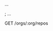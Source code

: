 
...
<div id="my-github-projects"/>;
...
<script src="http://ajax.microsoft.com/ajax/jquery/jquery-1.4.2.min.js" type="text/javascript"></script>
<script src="/javascripts/git.js" type="text/javascript"></script>
<script type="text/javascript">
    $(function() {
        $("#my-github-projects").loadRepositories(TomTolleson);
    });
</script>

GET /orgs/:org/repos

<!-- The core Firebase JS SDK is always required and must be listed first -->
<script src="https://www.gstatic.com/firebasejs/7.10.0/firebase-app.js"></script>

<!-- TODO: Add SDKs for Firebase products that you want to use
     https://firebase.google.com/docs/web/setup#available-libraries -->
<script src="https://www.gstatic.com/firebasejs/7.10.0/firebase-analytics.js"></script>

<script>
  // Your web app's Firebase configuration
  var firebaseConfig = {
    apiKey: "AIzaSyDGA-SkrO3Yj1WtKezPcih-9dd-PO5SP1o",
    authDomain: "tomtollesongithubsite.firebaseapp.com",
    databaseURL: "https://tomtollesongithubsite.firebaseio.com",
    projectId: "tomtollesongithubsite",
    storageBucket: "tomtollesongithubsite.appspot.com",
    messagingSenderId: "511038726239",
    appId: "1:511038726239:web:71acd4078a9f142280bbea",
    measurementId: "G-2E62TTNFZX"
  };
  // Initialize Firebase
  firebase.initializeApp(firebaseConfig);
  firebase.analytics();
</script>
